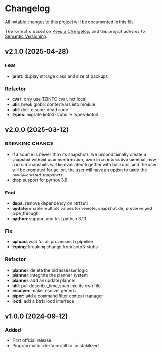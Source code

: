 # Changelog

All notable changes to this project will be documented in this file.

The format is based on [Keep a Changelog](https://keepachangelog.com/en/1.0.0/), and
this project adheres to [Semantic Versioning](https://semver.org/spec/v2.0.0.html).

## v2.1.0 (2025-04-28)

### Feat

- **print**: display storage class and size of backups

### Refactor

- **cvar**: only use TZINFO cvar, not local
- **util**: break global contextvars into module
- **util**: delete some dead code
- **types**: migrate boto3-stubs -> types-boto3

## v2.0.0 (2025-03-12)

### BREAKING CHANGE

- if a source is newer than its snapshots, we unconditionally create a snapshot without
  user confirmation, even in an interactive terminal. new and old snapshots will be
  evaluated together with backups, and the user will be prompted for action. the user
  will have an option to undo the newly-created snapshots.
- drop support for python 3.8

### Feat

- **deps**: remove dependency on btrfsutil
- **update**: enable multiple values for remote, snapshot_dir, preserve and pipe_through
- **python**: support and test python 3.13

### Fix

- **upload**: wait for all processes in pipeline
- **typing**: breaking change from boto3-stubs

### Refactor

- **planner**: delete the old assessor logic
- **planner**: integrate the planner system
- **planner**: add an update planner
- **util**: pull describe_time_span into its own file
- **resolver**: make resolver generic
- **piper**: add a command filter context manager
- **ioctl**: add a btrfs ioctl interface

## v1.0.0 (2024-09-12)

### Added

- First official release
- Programmatic interface still to be stabilized
